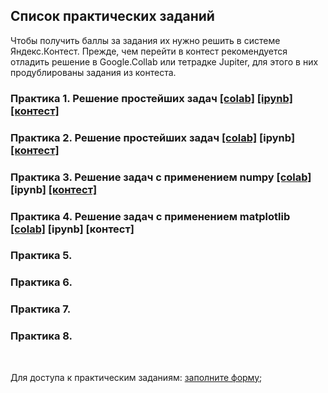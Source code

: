 ## Список практических заданий

Чтобы получить баллы за задания их нужно решить в системе Яндекс.Контест. Прежде, чем перейти в контест рекомендуется отладить решение в Google.Collab или тетрадке Jupiter, для этого в них продублированы задания из контеста. 

### Практика 1. Решение простейших задач [[colab]](https://colab.research.google.com/drive/1XWIrni0VFNPTUwt1093bqq5VvHqEODqE?usp=sharing) [[ipynb]](./practice01_tasks.ipynb) [[контест]](https://contest.yandex.ru/contest/51908/enter/) 

### Практика 2. Решение простейших задач [[colab]](https://colab.research.google.com/drive/1gP2RHzcyWcbqKQMZmlsRyuPBHEhVIy2P?usp=sharing) [ipynb] [[контест]](https://contest.yandex.ru/contest/52596/enter/) 

### Практика 3. Решение задач с применением numpy [[colab]](https://colab.research.google.com/drive/1nLmfKDPF2IdKcIYtdSbLoXhOlZio2uRP?usp=sharing) [ipynb] [[контест]](https://contest.yandex.ru/contest/52916/enter/) 

### Практика 4. Решение задач с применением matplotlib [[colab]](https://colab.research.google.com/drive/1iJXXG7LXNksOtr0TryVyvtZEoGQjElyK?usp=sharing) [ipynb] [контест]

### Практика 5. 

### Практика 6. 

### Практика 7. 

### Практика 8. 

<br>

Для доступа к практическим заданиям: [заполните форму](https://docs.google.com/forms/d/e/1FAIpQLSeyRzI2G2QtSQbL31dUmPAcywf2MNzrdQ8e6Tl2p7k6tkjpRA/viewform?usp=sf_link);
